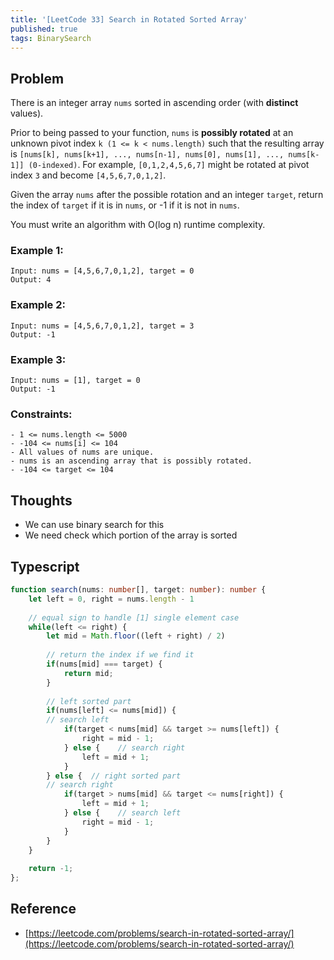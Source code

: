 ```yaml
---
title: '[LeetCode 33] Search in Rotated Sorted Array'
published: true
tags: BinarySearch
---
```


## Problem

There is an integer array `nums` sorted in ascending order (with **distinct**
values).

Prior to being passed to your function, `nums` is **possibly rotated** at an unknown
pivot index `k (1 <= k < nums.length)` such that the resulting array is `[nums[k],
nums[k+1], ..., nums[n-1], nums[0], nums[1], ..., nums[k-1]] (0-indexed)`. For
example, `[0,1,2,4,5,6,7]` might be rotated at pivot index `3` and become
`[4,5,6,7,0,1,2]`.

Given the array `nums` after the possible rotation and an integer `target`,
return the index of `target` if it is in `nums`, or -1 if it is not in `nums`.

You must write an algorithm with O(log n) runtime complexity.

### Example 1:

```
Input: nums = [4,5,6,7,0,1,2], target = 0
Output: 4
```

### Example 2:

```
Input: nums = [4,5,6,7,0,1,2], target = 3
Output: -1
```

### Example 3:

```
Input: nums = [1], target = 0
Output: -1
```

### Constraints:

```
- 1 <= nums.length <= 5000
- -104 <= nums[i] <= 104
- All values of nums are unique.
- nums is an ascending array that is possibly rotated.
- -104 <= target <= 104
```

## Thoughts

- We can use binary search for this
- We need check which portion of the array is sorted

## Typescript

```typescript
function search(nums: number[], target: number): number {
    let left = 0, right = nums.length - 1
    
    // equal sign to handle [1] single element case
    while(left <= right) {
        let mid = Math.floor((left + right) / 2)
        
        // return the index if we find it
        if(nums[mid] === target) {
            return mid;
        }
        
        // left sorted part
        if(nums[left] <= nums[mid]) {
	    // search left 
            if(target < nums[mid] && target >= nums[left]) {
                right = mid - 1;
            } else {	// search right
                left = mid + 1;
            }
        } else {  // right sorted part
	    // search right
            if(target > nums[mid] && target <= nums[right]) {
                left = mid + 1;
            } else {	// search left
                right = mid - 1;
            }
        }
    }
    
    return -1;
};
```

## Reference

- [https://leetcode.com/problems/search-in-rotated-sorted-array/](https://leetcode.com/problems/search-in-rotated-sorted-array/)